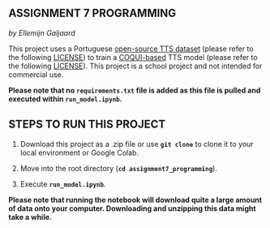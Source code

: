 ASSIGNMENT 7 PROGRAMMING
----------------------------
*by Ellemijn Galjaard*

This project uses a Portuguese [open-source TTS dataset](https://github.com/Edresson/TTS-Portuguese-Corpus) (please refer to the following [LICENSE](https://github.com/Edresson/TTS-Portuguese-Corpus/blob/master/LICENSE)) to train a [COQUI-based](https://github.com/coqui-ai/TTS) TTS model (please refer to the following [LICENSE](https://github.com/coqui-ai/TTS/blob/dev/LICENSE.txt)). This project is a school project and not intended for commercial use.

**Please note that no ``requirements.txt`` file is added as this file is pulled and executed within ``run_model.ipynb``.**

STEPS TO RUN THIS PROJECT
-----------------------------

1. Download this project as a .zip file or use **``git clone``** to clone it to your local environment or Google Colab.

2. Move into the root directory (**``cd assignment7_programming``**).

3. Execute **``run_model.ipynb``**.

**Please note that running the notebook will download quite a large amount of data onto your computer. Downloading and unzipping this data might take a while.**

